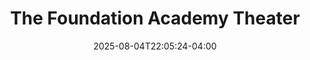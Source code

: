 ---
title: The Foundation Academy Theater
date: 2025-08-04T22:05:24-04:00
active: true
featured_image: 
featured_image_attr: 
featured_image_alt: 
featured_image_caption: 
Founded: 
Address: |
    3675 San Pablo Rd S
    Jacksonville, FL 32224
Latitude: 30.27954316615304
Longitude: -81.43528486384177
Socials: 
  Facebook: 
  Twitter: 
  Instagram: 
  Threads:
  Website: 
Phone: 	
---